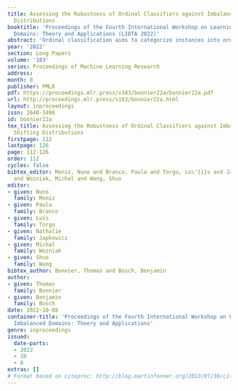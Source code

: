 ```yaml
---
title: Assessing the Robustness of Ordinal Classifiers against Imbalanced and Shifting
  Distributions
booktitle: 'Proceedings of the Fourth International Workshop on Learning with Imbalanced
  Domains: Theory and Applications (LIDTA 2022)'
abstract: 'Ordinal classification aims to categorize instances into ordered classes. An underrated or overrated prediction can have significant impacts in applications such as credit rating. Ordinal approaches based on Machine Learning (ML) algorithms can be employed to capture nonlinear patterns. However, under conditions such as lack of training data, their generalization power can be adversely impacted. In this paper, we propose to experimentally assess the robustness of various ordinal classifiers, with a focus on risk rating tasks. We suggest two types of scenarios to evaluate robustness in Machine Learning: lack of training data and data distribution shift. We also propose the ordinal classifier chains, an extension of the multi-label classifier chains to ordinal tasks. It uses a lightweight bit layout to encode the labels and employs the chain of classifiers to form a connected structure. Using various evaluation metrics, we compare a selection of ML models under different robustness tests. The models are evaluated on a specific risk rating dataset with significant class imbalance. This benchmark offers a picture of which ML models might be more robust in various data contexts.'
year: '2022'
section: Long Papers
volume: '183'
series: Proceedings of Machine Learning Research
address:
month: 0
publisher: PMLR
pdf: https://proceedings.mlr.press/v183/bonnier22a/bonnier22a.pdf
url: http://proceedings.mlr.press/v183/bonnier22a.html
layout: inproceedings
issn: 2640-3498
id: bonnier22a
tex_title: Assessing the Robustness of Ordinal Classifiers against Imbalanced and
  Shifting Distributions
firstpage: 112
lastpage: 126
page: 112-126
order: 112
cycles: false
bibtex_editor: Moniz, Nuno and Branco, Paula and Torgo, Lu\'{i}s and Japkowicz, Nathalie
  and Wozniak, Michal and Wang, Shuo
editor:
- given: Nuno
  family: Moniz
- given: Paula
  family: Branco
- given: Luís
  family: Torgo
- given: Nathalie
  family: Japkowicz
- given: Michal
  family: Wozniak
- given: Shuo
  family: Wang
bibtex_author: Bonnier, Thomas and Bosch, Benjamin
author:
- given: Thomas
  family: Bonnier
- given: Benjamin
  family: Bosch
date: 2022-10-08
container-title: 'Proceedings of the Fourth International Workshop on Learning with
  Imbalanced Domains: Theory and Applications'
genre: inproceedings
issued:
  date-parts:
  - 2022
  - 10
  - 8
extras: []
# Format based on citeproc: http://blog.martinfenner.org/2013/07/30/citeproc-yaml-for-bibliographies/
---
```

